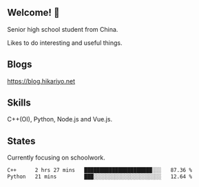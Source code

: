 ## Welcome! 👋

Senior high school student from China.

Likes to do interesting and useful things.

## Blogs

https://blog.hikariyo.net

## Skills

C++(OI), Python, Node.js and Vue.js.

## States

Currently focusing on schoolwork.

<!--START_SECTION:waka-->

```txt
C++      2 hrs 27 mins   ██████████████████████░░░   87.36 %
Python   21 mins         ███░░░░░░░░░░░░░░░░░░░░░░   12.64 %
```

<!--END_SECTION:waka-->

